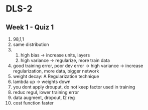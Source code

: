 # DLS-2
## Week 1 - Quiz 1

1. 98,1,1
2. same distribution
3. 
   1. high bias -> increase units, layers
   2. high variance -> regularize, more train data
4. good training error, poor dev error -> high variance -> increase regularization, more data, bigger network
5. weight decay: A Regularization technique
6. lambda up -> weights down
7. you dont apply drouput, do not keep factor used in training
8. reduc regul, lower training error
9.  data augment, dropout, l2 reg
10. cost function faster